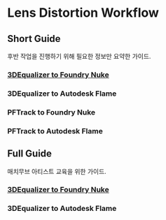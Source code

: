 # Lens Distortion Workflow

## Short Guide

후반 작업을 진행하기 위해 필요한 정보만 요약한 가이드.

### [3DEqualizer to Foundry Nuke](docs/3DE_to_Nuke_short.md)

### 3DEqualizer to Autodesk Flame

### PFTrack to Foundry Nuke

### PFTrack to Autodesk Flame
## Full Guide

매치무브 아티스트 교육을 위한 가이드.

### [3DEqualizer to Foundry Nuke](docs/3DE_to_Nuke_edu.md)

### 3DEqualizer to Autodesk Flame
